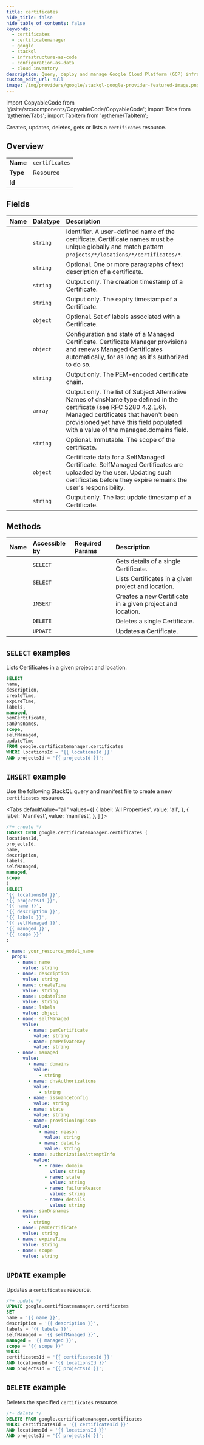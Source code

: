 ```yaml
---
title: certificates
hide_title: false
hide_table_of_contents: false
keywords:
  - certificates
  - certificatemanager
  - google
  - stackql
  - infrastructure-as-code
  - configuration-as-data
  - cloud inventory
description: Query, deploy and manage Google Cloud Platform (GCP) infrastructure and resources using SQL
custom_edit_url: null
image: /img/providers/google/stackql-google-provider-featured-image.png
---
```


import CopyableCode from '@site/src/components/CopyableCode/CopyableCode';
import Tabs from '@theme/Tabs';
import TabItem from '@theme/TabItem';

Creates, updates, deletes, gets or lists a <code>certificates</code> resource.

## Overview
<table><tbody>
<tr><td><b>Name</b></td><td><code>certificates</code></td></tr>
<tr><td><b>Type</b></td><td>Resource</td></tr>
<tr><td><b>Id</b></td><td><CopyableCode code="google.certificatemanager.certificates" /></td></tr>
</tbody></table>

## Fields
| Name | Datatype | Description |
|:-----|:---------|:------------|
| <CopyableCode code="name" /> | `string` | Identifier. A user-defined name of the certificate. Certificate names must be unique globally and match pattern `projects/*/locations/*/certificates/*`. |
| <CopyableCode code="description" /> | `string` | Optional. One or more paragraphs of text description of a certificate. |
| <CopyableCode code="createTime" /> | `string` | Output only. The creation timestamp of a Certificate. |
| <CopyableCode code="expireTime" /> | `string` | Output only. The expiry timestamp of a Certificate. |
| <CopyableCode code="labels" /> | `object` | Optional. Set of labels associated with a Certificate. |
| <CopyableCode code="managed" /> | `object` | Configuration and state of a Managed Certificate. Certificate Manager provisions and renews Managed Certificates automatically, for as long as it's authorized to do so. |
| <CopyableCode code="pemCertificate" /> | `string` | Output only. The PEM-encoded certificate chain. |
| <CopyableCode code="sanDnsnames" /> | `array` | Output only. The list of Subject Alternative Names of dnsName type defined in the certificate (see RFC 5280 4.2.1.6). Managed certificates that haven't been provisioned yet have this field populated with a value of the managed.domains field. |
| <CopyableCode code="scope" /> | `string` | Optional. Immutable. The scope of the certificate. |
| <CopyableCode code="selfManaged" /> | `object` | Certificate data for a SelfManaged Certificate. SelfManaged Certificates are uploaded by the user. Updating such certificates before they expire remains the user's responsibility. |
| <CopyableCode code="updateTime" /> | `string` | Output only. The last update timestamp of a Certificate. |

## Methods
| Name | Accessible by | Required Params | Description |
|:-----|:--------------|:----------------|:------------|
| <CopyableCode code="get" /> | `SELECT` | <CopyableCode code="certificatesId, locationsId, projectsId" /> | Gets details of a single Certificate. |
| <CopyableCode code="list" /> | `SELECT` | <CopyableCode code="locationsId, projectsId" /> | Lists Certificates in a given project and location. |
| <CopyableCode code="create" /> | `INSERT` | <CopyableCode code="locationsId, projectsId" /> | Creates a new Certificate in a given project and location. |
| <CopyableCode code="delete" /> | `DELETE` | <CopyableCode code="certificatesId, locationsId, projectsId" /> | Deletes a single Certificate. |
| <CopyableCode code="patch" /> | `UPDATE` | <CopyableCode code="certificatesId, locationsId, projectsId" /> | Updates a Certificate. |

## `SELECT` examples

Lists Certificates in a given project and location.

```sql
SELECT
name,
description,
createTime,
expireTime,
labels,
managed,
pemCertificate,
sanDnsnames,
scope,
selfManaged,
updateTime
FROM google.certificatemanager.certificates
WHERE locationsId = '{{ locationsId }}'
AND projectsId = '{{ projectsId }}';
```

## `INSERT` example

Use the following StackQL query and manifest file to create a new <code>certificates</code> resource.

<Tabs
    defaultValue="all"
    values={[
        { label: 'All Properties', value: 'all', },
        { label: 'Manifest', value: 'manifest', },
    ]
}>
<TabItem value="all">

```sql
/*+ create */
INSERT INTO google.certificatemanager.certificates (
locationsId,
projectsId,
name,
description,
labels,
selfManaged,
managed,
scope
)
SELECT 
'{{ locationsId }}',
'{{ projectsId }}',
'{{ name }}',
'{{ description }}',
'{{ labels }}',
'{{ selfManaged }}',
'{{ managed }}',
'{{ scope }}'
;
```
</TabItem>
<TabItem value="manifest">

```yaml
- name: your_resource_model_name
  props:
    - name: name
      value: string
    - name: description
      value: string
    - name: createTime
      value: string
    - name: updateTime
      value: string
    - name: labels
      value: object
    - name: selfManaged
      value:
        - name: pemCertificate
          value: string
        - name: pemPrivateKey
          value: string
    - name: managed
      value:
        - name: domains
          value:
            - string
        - name: dnsAuthorizations
          value:
            - string
        - name: issuanceConfig
          value: string
        - name: state
          value: string
        - name: provisioningIssue
          value:
            - name: reason
              value: string
            - name: details
              value: string
        - name: authorizationAttemptInfo
          value:
            - - name: domain
                value: string
              - name: state
                value: string
              - name: failureReason
                value: string
              - name: details
                value: string
    - name: sanDnsnames
      value:
        - string
    - name: pemCertificate
      value: string
    - name: expireTime
      value: string
    - name: scope
      value: string

```
</TabItem>
</Tabs>

## `UPDATE` example

Updates a <code>certificates</code> resource.

```sql
/*+ update */
UPDATE google.certificatemanager.certificates
SET 
name = '{{ name }}',
description = '{{ description }}',
labels = '{{ labels }}',
selfManaged = '{{ selfManaged }}',
managed = '{{ managed }}',
scope = '{{ scope }}'
WHERE 
certificatesId = '{{ certificatesId }}'
AND locationsId = '{{ locationsId }}'
AND projectsId = '{{ projectsId }}';
```

## `DELETE` example

Deletes the specified <code>certificates</code> resource.

```sql
/*+ delete */
DELETE FROM google.certificatemanager.certificates
WHERE certificatesId = '{{ certificatesId }}'
AND locationsId = '{{ locationsId }}'
AND projectsId = '{{ projectsId }}';
```
